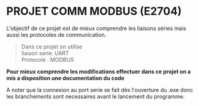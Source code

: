 # PROJET COMM MODBUS (E2704)
L'objectif de ce projet est de mieux comprendre les liaisons séries mais aussi les protocoles de communication.
>Dans ce projet on utilise  
> liaison serie: UART  
> Protocole : MODBUS
  
**Pour mieux comprendre les modifications effectuer dans ce projet on a mis a disposition une documentation du code**

A noter que la connexion au port serie se fait dès l'ouverture du .exe donc les branchements sont necessaires avant le lancement du programme.
